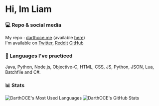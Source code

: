 # Hi, Im Liam

### 💻 Repo & social media
My repo : [darthoce.me](https://darthoce.me) (available [here](https://github.com/T3ARED/repo))  
I'm available on [Twitter](https://twitter.com/DarthOCE1), [Reddit](https://www.reddit.com/user/liamdagamer8667) [GitHub](https://github.com/T3ARED)

### 📖 Languages I've practiced
Java, Python, Node.js, Objective-C, HTML, CSS, JS, Python, JSON, Lua, Batchfile and C#.

### 📊 Stats
<span>
  <img src="https://github-readme-stats.vercel.app/api/top-langs/?username=T3ARED&hide=Makefile&layout=compact&hide_border=true&theme=react&bg_color=30,659999,f4791f&title_color=fff&text_color=fff" alt="DarthOCE's Most Used Languages">
  <img src="https://github-readme-stats.vercel.app/api?username=DarthOCE&hide_title=true&show_icons=true&hide_border=true&line_height=25&count_private=true&include_all_commits=true&bg_color=30,f4791f,659999&title_color=fff&text_color=fff&icon_color=fff" alt="DarthOCE's GitHub Stats">
</span>
